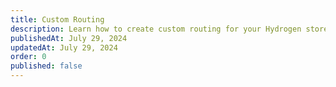 ```yaml
---
title: Custom Routing
description: Learn how to create custom routing for your Hydrogen storefront with Weaverse.
publishedAt: July 29, 2024
updatedAt: July 29, 2024
order: 0
published: false
---
```

